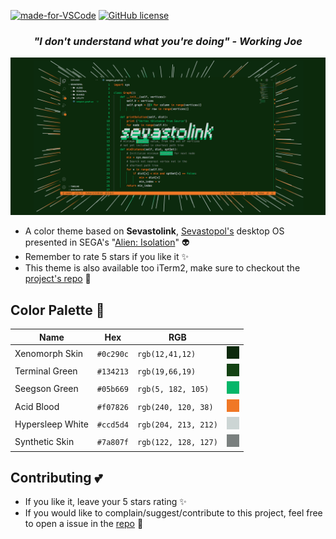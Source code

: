 
[![made-for-VSCode](https://img.shields.io/badge/Made%20for-VSCode-1f425f.svg)](https://code.visualstudio.com/)
[![GitHub license](https://img.shields.io/github/license/Naereen/StrapDown.js.svg)](https://github.com/Naereen/StrapDown.js/blob/master/LICENSE)

<center><h3><i>"I don't understand what you're doing" - Working Joe</i></h3></center>

![Sevastolink colort theme artwork](https://raw.githubusercontent.com/paulopacitti/sevastolink/master/design/artwork.png)

- A color theme based on **Sevastolink**, [Sevastopol's](https://alienanthology.fandom.com/wiki/Sevastopol_Station) desktop OS presented in SEGA's "[Alien: Isolation](https://en.wikipedia.org/wiki/Alien:_Isolation)" 👽
- Remember to rate 5 stars if you like it ✨
- This theme is also available too iTerm2, make sure to checkout the [project's repo](https://github.com/paulopacitti/sevastolink) 💾

## Color Palette 🎨

Name | Hex      | RGB  |  |   
---  | ---      | ---   | --- |
Xenomorph Skin  |`#0c290c` | `rgb(12,41,12)`   | ![Xenomorph Skin color](https://raw.githubusercontent.com/paulopacitti/sevastolink/master/design/colors/xenomorph-skin.png)
Terminal Green  |`#134213`      | `rgb(19,66,19)`    |![Terminal Green color](https://raw.githubusercontent.com/paulopacitti/sevastolink/master/design/colors/terminal-green.png)
Seegson Green   |`#05b669`       | `rgb(5, 182, 105)` | ![Seegson Green color](https://raw.githubusercontent.com/paulopacitti/sevastolink/master/design/colors/seegson-green.png)
Acid Blood      |`#f07826`       | `rgb(240, 120, 38)` | ![Acid Blood color](https://raw.githubusercontent.com/paulopacitti/sevastolink/master/design/colors/acid-blood.png)
Hypersleep White    |`#ccd5d4`       | `rgb(204, 213, 212)` | ![Hypersleep White color](https://raw.githubusercontent.com/paulopacitti/sevastolink/master/design/colors/hypersleep-white.png)
Synthetic Skin    |`#7a807f`       | `rgb(122, 128, 127)` | ![Hypersleep White color](https://raw.githubusercontent.com/paulopacitti/sevastolink/master/design/colors/synthetic-skin.png)

## Contributing 💕 
- If you like it, leave your 5 stars rating ✨
- If you would like to complain/suggest/contribute to this project, feel free to open a issue in the [repo](https://github.com/paulopacitti/sevastolink) 💟 